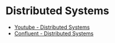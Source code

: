 # Distributed Systems

* [Youtube - Distributed Systems](https://youtu.be/ajjOEltiZm4)
* [Confluent - Distributed Systems](https://www.confluent.io/learn/distributed-systems)
